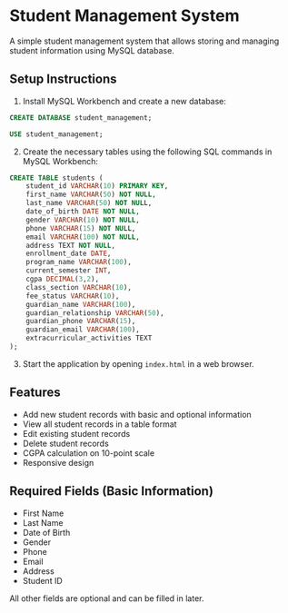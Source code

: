 # Student Management System

A simple student management system that allows storing and managing student information using MySQL database.

## Setup Instructions

1. Install MySQL Workbench and create a new database:
```sql
CREATE DATABASE student_management;
```
```sql
USE student_management;
```

2. Create the necessary tables using the following SQL commands in MySQL Workbench:
```sql
CREATE TABLE students (
    student_id VARCHAR(10) PRIMARY KEY,
    first_name VARCHAR(50) NOT NULL,
    last_name VARCHAR(50) NOT NULL,
    date_of_birth DATE NOT NULL,
    gender VARCHAR(10) NOT NULL,
    phone VARCHAR(15) NOT NULL,
    email VARCHAR(100) NOT NULL,
    address TEXT NOT NULL,
    enrollment_date DATE,
    program_name VARCHAR(100),
    current_semester INT,
    cgpa DECIMAL(3,2),
    class_section VARCHAR(10),
    fee_status VARCHAR(10),
    guardian_name VARCHAR(100),
    guardian_relationship VARCHAR(50),
    guardian_phone VARCHAR(15),
    guardian_email VARCHAR(100),
    extracurricular_activities TEXT
);
```

3. Start the application by opening `index.html` in a web browser.

## Features

- Add new student records with basic and optional information
- View all student records in a table format
- Edit existing student records
- Delete student records
- CGPA calculation on 10-point scale
- Responsive design

## Required Fields (Basic Information)
- First Name
- Last Name
- Date of Birth
- Gender
- Phone
- Email
- Address
- Student ID

All other fields are optional and can be filled in later.
